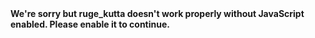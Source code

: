 <!doctype html><html lang=""><head><meta charset="utf-8"><meta http-equiv="X-UA-Compatible" content="IE=edge"><meta name="viewport" content="width=device-width,initial-scale=1"><link rel="icon" href="/favicon.ico"><title>ruge_kutta</title><script defer="defer" src="/js/chunk-vendors.83d5a43b.js"></script><script defer="defer" src="/js/app.25cffadc.js"></script><link href="/css/app.0d8219af.css" rel="stylesheet"></head><body><noscript><strong>We're sorry but ruge_kutta doesn't work properly without JavaScript enabled. Please enable it to continue.</strong></noscript><div id="app"></div></body></html>

